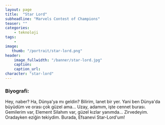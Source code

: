 ```yaml
---
layout: page
title:  "Star Lord"
subheadline: "Marvels Contest of Champions"
teaser: ""
categories:
    - teknoloji
tags:
    -
image:
   thumb: "/portrait/star-lord.png"
header:
    image_fullwidth: "/banner/star-lord.jpg"
    caption: 
    caption_url:    
character: "star-lord"
---
```


### Biyografi:

Hey, naber? Ha, Dünya'ya mı geldin? Bilirim, lanet bir yer. Yani ben Dünya'da büyüdüm ve orası çok güzel ama... Uzay, adamım, işte cennet burası. Gemilerim var, Element Silahım var, güzel kızlar yanımda... Zirvedeyim. Oradayken eziğin tekiydim. Burada, Efsanevi Star-Lord'um!
